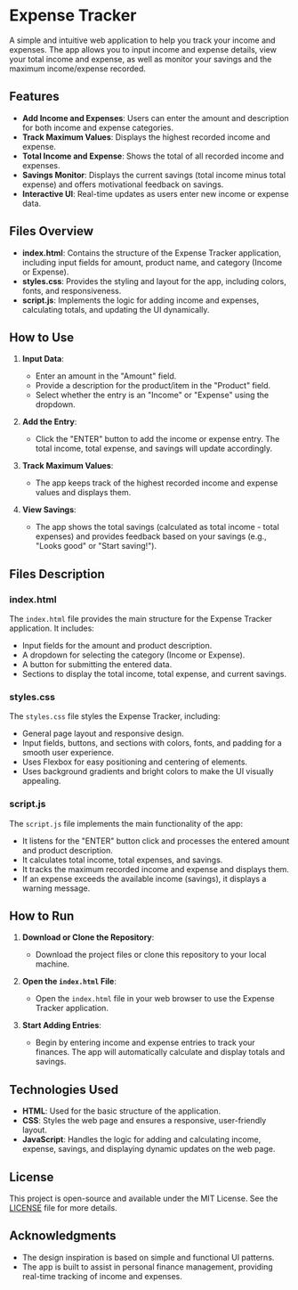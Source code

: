 # Expense Tracker

A simple and intuitive web application to help you track your income and expenses. The app allows you to input income and expense details, view your total income and expense, as well as monitor your savings and the maximum income/expense recorded.

## Features

- **Add Income and Expenses**: Users can enter the amount and description for both income and expense categories.
- **Track Maximum Values**: Displays the highest recorded income and expense.
- **Total Income and Expense**: Shows the total of all recorded income and expenses.
- **Savings Monitor**: Displays the current savings (total income minus total expense) and offers motivational feedback on savings.
- **Interactive UI**: Real-time updates as users enter new income or expense data.

## Files Overview

- **index.html**: Contains the structure of the Expense Tracker application, including input fields for amount, product name, and category (Income or Expense).
- **styles.css**: Provides the styling and layout for the app, including colors, fonts, and responsiveness.
- **script.js**: Implements the logic for adding income and expenses, calculating totals, and updating the UI dynamically.

## How to Use

1. **Input Data**:
   - Enter an amount in the "Amount" field.
   - Provide a description for the product/item in the "Product" field.
   - Select whether the entry is an "Income" or "Expense" using the dropdown.
   
2. **Add the Entry**:
   - Click the "ENTER" button to add the income or expense entry. The total income, total expense, and savings will update accordingly.
   
3. **Track Maximum Values**:
   - The app keeps track of the highest recorded income and expense values and displays them.

4. **View Savings**:
   - The app shows the total savings (calculated as total income - total expenses) and provides feedback based on your savings (e.g., "Looks good" or "Start saving!").

## Files Description

### index.html

The `index.html` file provides the main structure for the Expense Tracker application. It includes:
- Input fields for the amount and product description.
- A dropdown for selecting the category (Income or Expense).
- A button for submitting the entered data.
- Sections to display the total income, total expense, and current savings.

### styles.css

The `styles.css` file styles the Expense Tracker, including:
- General page layout and responsive design.
- Input fields, buttons, and sections with colors, fonts, and padding for a smooth user experience.
- Uses Flexbox for easy positioning and centering of elements.
- Uses background gradients and bright colors to make the UI visually appealing.

### script.js

The `script.js` file implements the main functionality of the app:
- It listens for the "ENTER" button click and processes the entered amount and product description.
- It calculates total income, total expenses, and savings.
- It tracks the maximum recorded income and expense and displays them.
- If an expense exceeds the available income (savings), it displays a warning message.

## How to Run

1. **Download or Clone the Repository**:
   - Download the project files or clone this repository to your local machine.

2. **Open the `index.html` File**:
   - Open the `index.html` file in your web browser to use the Expense Tracker application.

3. **Start Adding Entries**:
   - Begin by entering income and expense entries to track your finances. The app will automatically calculate and display totals and savings.

## Technologies Used

- **HTML**: Used for the basic structure of the application.
- **CSS**: Styles the web page and ensures a responsive, user-friendly layout.
- **JavaScript**: Handles the logic for adding and calculating income, expense, savings, and displaying dynamic updates on the web page.

## License

This project is open-source and available under the MIT License. See the [LICENSE](LICENSE) file for more details.

## Acknowledgments

- The design inspiration is based on simple and functional UI patterns.
- The app is built to assist in personal finance management, providing real-time tracking of income and expenses.
